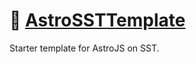 # 📄 [AstroSSTTemplate]

Starter template for AstroJS on SST.

[AstroSSTTemplate]: https://npmjs.org/@playform/astro-sst-template
